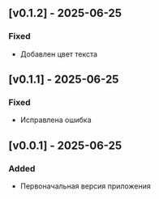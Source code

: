 ## [v0.1.2] - 2025-06-25
### Fixed
- Добавлен цвет текста

## [v0.1.1] - 2025-06-25
### Fixed
- Исправлена ошибка 

## [v0.0.1] - 2025-06-25
### Added
- Первоначальная версия приложения